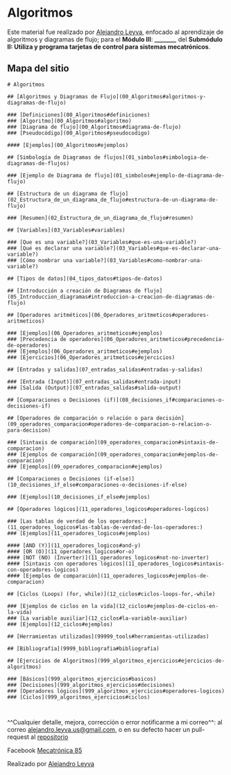 # Algoritmos

Este material fue realizado por [Alejandro Leyva](https://www.alejandro-leyva.com/), enfocado al aprendizaje de algoritmos y diagramas de flujo;  para el **Módulo III**: **_______**, del **Submódulo II: Utiliza y programa tarjetas de control para sistemas mecatrónicos**.


## Mapa del sitio

<!-- Map site insert -->

<!-- Map site start -->
```markmap
# Algoritmos

## [Algoritmos y Diagramas de Flujo](00_Algoritmos#algoritmos-y-diagramas-de-flujo)

### [Definiciones](00_Algoritmos#definiciones)
### [Algoritmo](00_Algoritmos#algoritmo)
### [Diagrama de flujo](00_Algoritmos#diagrama-de-flujo)
### [Pseudocódigo](00_Algoritmos#pseudocodigo)

#### [Ejemplos](00_Algoritmos#ejemplos)

## [Simbología de Diagramas de flujos](01_simbolos#simbologia-de-diagramas-de-flujos)

### [Ejemplo de Diagrama de flujo](01_simbolos#ejemplo-de-diagrama-de-flujo)

## [Estructura de un diagrama de flujo](02_Estructura_de_un_diagrama_de_flujo#estructura-de-un-diagrama-de-flujo)

### [Resumen](02_Estructura_de_un_diagrama_de_flujo#resumen)

## [Variables](03_Variables#variables)

### [Que es una variable?](03_Variables#que-es-una-variable?)
### [Qué es declarar una variable?](03_Variables#que-es-declarar-una-variable?)
### [Cómo nombrar una variable?](03_Variables#como-nombrar-una-variable?)

## [Tipos de datos](04_tipos_datos#tipos-de-datos)

## [Introducción a creación de Diagramas de flujo](05_Introduccion_diagramas#introduccion-a-creacion-de-diagramas-de-flujo)

## [Operadores aritméticos](06_Operadores_aritmeticos#operadores-aritmeticos)

### [Ejemplos](06_Operadores_aritmeticos#ejemplos)
### [Precedencia de operadores](06_Operadores_aritmeticos#precedencia-de-operadores)
### [Ejemplos](06_Operadores_aritmeticos#ejemplos)
### [Ejercicios](06_Operadores_aritmeticos#ejercicios)

## [Entradas y salidas](07_entradas_salidas#entradas-y-salidas)

### [Entrada (Input)](07_entradas_salidas#entrada-input)
### [Salida (Output)](07_entradas_salidas#salida-output)

## [Comparaciones o Decisiones (if)](08_decisiones_if#comparaciones-o-decisiones-if)

## [Operadores de comparación o relación o para decisión](09_operadores_comparacion#operadores-de-comparacion-o-relacion-o-para-decision)

### [Sintaxis de comparación](09_operadores_comparacion#sintaxis-de-comparacion)
### [Ejemplos de comparación](09_operadores_comparacion#ejemplos-de-comparacion)
### [Ejemplos](09_operadores_comparacion#ejemplos)

## [Comparaciones o Decisiones (if-else)](10_decisiones_if_else#comparaciones-o-decisiones-if-else)

### [Ejemplos](10_decisiones_if_else#ejemplos)

## [Operadores lógicos](11_operadores_logicos#operadores-logicos)

### [Las tablas de verdad de los operadores:](11_operadores_logicos#las-tablas-de-verdad-de-los-operadores:)
### [Ejemplos](11_operadores_logicos#ejemplos)

#### [AND (Y)](11_operadores_logicos#and-y)
#### [OR (O)](11_operadores_logicos#or-o)
#### [NOT (NO) (Inverter)](11_operadores_logicos#not-no-inverter)
#### [Sintaxis con operadores lógicos](11_operadores_logicos#sintaxis-con-operadores-logicos)
#### [Ejemplos de comparación](11_operadores_logicos#ejemplos-de-comparacion)

## [Ciclos (Loops) (for, while)](12_ciclos#ciclos-loops-for,-while)

### [Ejemplos de ciclos en la vida](12_ciclos#ejemplos-de-ciclos-en-la-vida)
### [La variable auxiliar](12_ciclos#la-variable-auxiliar)
### [Ejemplos](12_ciclos#ejemplos)

## [Herramientas utilizadas](99999_tools#herramientas-utilizadas)

## [Bibliografía](9999_bibliografia#bibliografia)

## [Ejercicios de Algoritmos](999_algoritmos_ejercicios#ejercicios-de-algoritmos)

### [Básicos](999_algoritmos_ejercicios#basicos)
### [Decisiones](999_algoritmos_ejercicios#decisiones)
### [Operadores lógicos](999_algoritmos_ejercicios#operadores-logicos)
### [Ciclos](999_algoritmos_ejercicios#ciclos)



```
<!-- Map site end -->

^^Cualquier detalle, mejora, corrección o error notificarme a mi correo^^: al correo [alejandro.leyva.us@gmail.com](mailto:alejandro.leyva.us@gmail.com), o en su defecto hacer un pull-request al [repositorio](https://github.com/jalmx/algoritmos)

<!-- text autogenerated footer --> <p>Facebook <a href="https://www.facebook.com/mecatronica85/" target="_blank">Mecatrónica 85</a></p><p>Realizado por <a href="https://www.alejandro-leyva.com" target="_blank">Alejandro Leyva</a></p>